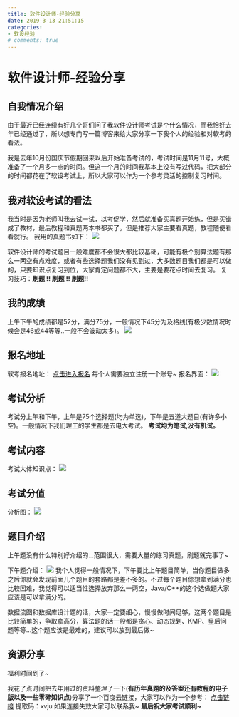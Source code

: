 ```yaml
---
title: 软件设计师-经验分享
date: 2019-3-13 21:51:15
categories:
- 软设经验
# comments: true
---
```

# 软件设计师-经验分享
## 自我情况介绍
由于最近已经连续有好几个哥们问了我软件设计师考试是个什么情况，而我恰好去年已经通过了，所以想专门写一篇博客来给大家分享一下我个人的经验和对软考的看法。

我是去年10月份国庆节假期回来以后开始准备考试的，考试时间是11月11号，大概准备了一个月多一点的时间。但这一个月的时间我基本上没有写过代码，把大部分的时间都花在了软设考试上，所以大家可以作为一个参考灵活的控制复习时间。

## 我对软设考试的看法
我当时是因为老师叫我去试一试，以考促学，然后就准备买真题开始练，但是买错成了教材，最后教程和真题两本书都买了。但是推荐大家主要看真题，教程随便看看就行。
我用的真题书如下：
![](http://xiaolitongxue.top/%E8%BD%AF%E8%80%832.jpg)

软件设计师的考试题目一般难度都不会很大都比较基础，可能有极个别算法题有那么一两空有点难度，或者有些选择题我们没有见到过，大多数题目我们都是可以做的，只要知识点复习到位，大家肯定问题都不大，主要是要花点时间去复习。
复习技巧：__刷题 !! 刷题 !! 刷题!!__

## 我的成绩
上午下午的成绩都是52分，满分75分，一般情况下45分为及格线(有极少数情况时候会是46或44等等..一般不会波动太多)。
![](http://xiaolitongxue.top/%E8%BD%AF%E8%80%831.png)

## 报名地址
软考报名地址：
[点击进入报名](http://bm.ruankao.org.cn/sign/welcome)
每个人需要独立注册一个账号~
报名界面：
![](http://xiaolitongxue.top/%E8%BD%AF%E8%80%836.png)

## 考试分析
考试分上午和下午，上午是75个选择题(均为单选)，下午是五道大题目(有许多小空)。一般情况下我们理工的学生都是去电大考试。
__考试均为笔试,没有机试。__
## 考试内容
考试大体知识点：
![](http://xiaolitongxue.top/%E8%BD%AF%E8%80%833.png)

## 考试分值
分析图：
![](http://xiaolitongxue.top/%E8%BD%AF%E8%80%834.png)

## 题目介绍
上午题没有什么特别好介绍的...范围很大，需要大量的练习真题，刷题就完事了~

下午题介绍：
![](http://xiaolitongxue.top/%E8%BD%AF%E8%80%835.png)
我个人觉得一般情况下，下午要比上午题目简单，当你题目做多之后你就会发现前面几个题目的套路都是差不多的。不过每个题目你想拿到满分也比较困难，我觉得可以适当性选择放弃那么一两空，Java/C++的这个选做题大家应该是可以拿满分的。

数据流图和数据库设计题的话，大家一定要细心，慢慢做时间足够，这两个题目是比较简单的，争取拿高分，算法题的话一般都是贪心、动态规划、KMP、皇后问题等等...这个题应该是最难的，建议可以放到最后做~

## 资源分享
福利时间到了~

我花了点时间把去年用过的资料整理了一下(__有历年真题的及答案还有教程的电子版以及一些零碎知识点__)分享了一个百度云链接，大家可以作为一个参考：
[点击链接](https://pan.baidu.com/s/1pNv8rAvNh81lGcygEcDdXQ )
提取码：xvju
如果连接失效大家可以联系我~
__最后祝大家考试顺利~__




